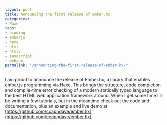 ```yaml
---
layout: post
title: Announcing the first release of ember.hx
categories:
- Haxe
tags:
- binding
- emberjs
- haxe
- html
- html5
- javascript
- webapp
permalink: "/announcing-the-first-release-of-ember-hx/"
---
```


I am proud to announce the release of Ember.hx, a library that enables ember.js programming via Haxe. This brings the structure, code completion and compile-time error checking of a modern statically typed language to the best HTML web application framework around. When I get some time I’ll be writing a few tutorials, but in the meantime check out the code and documentation, plus an example and live demo at [https://github.com/ccapndave/ember.hx](https://github.com/ccapndave/ember.hx)
